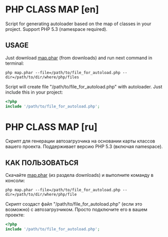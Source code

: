 PHP CLASS MAP [en]
==================
Script for generating autoloader based on the map of classes in your project.
Support PHP 5.3 (namespace required).

USAGE
-------------
Just download [map.phar](https://github.com/downloads/dmkuznetsov/php-class-map/map.phar) (from downloads)
and run next command in terminal:

`php map.phar --file=/path/to/file_for_autoload.php --dir=/path/to/dir/where/php/files`

Script will create file "/path/to/file_for_autoload.php" with autoloader. Just include this in your project:

```php
<?php
include '/path/to/file_for_autoload.php';
```



PHP CLASS MAP [ru]
==================
Скрипт для генерации автозагрузчика на основании карты классов вашего проекта.
Поддерживает версию PHP 5.3 (включая namespace).

КАК ПОЛЬЗОВАТЬСЯ
----------------
Скачайте [map.phar](https://github.com/downloads/dmkuznetsov/php-class-map/map.phar) (из раздела downloads)
и выполните команду в консоли:

`php map.phar --file=/path/to/file_for_autoload.php --dir=/path/to/dir/where/php/file`

Скрипт создаст файл "/path/to/file_for_autoload.php" (если это возможно) с автозагрузчиком. Просто подключите его в вашем проекте:

```php
<?php
include '/path/to/file_for_autoload.php';
```

